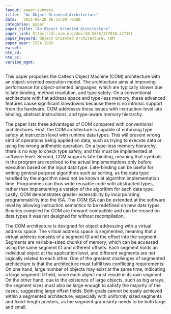 ```yaml
---
layout: paper-summary
title:  "An Object Oriented Architecture"
date:   2021-08-20 06:33:00 -0500
categories: paper
paper_title: "An Object Oriented Architecture"
paper_link: https://dl.acm.org/doi/10.5555/327010.327151
paper_keyword: Object Oriented Architecture; COM
paper_year: ISCA 1985
rw_set:
htm_cd:
htm_cr:
version_mgmt:
---
```


This paper proposes the Caltech Object Machine (COM) architecture with an object-oriented execution model. 
The architecture aims at improving performance for object-oriented languages, which are typically slower due
to late binding, method resolution, and type safety. On a conventional architecture with flat address space
and type-less memory, these advanced features cause significant slowdowns because there is no intrinsic support
from the hardware. COM addresses these issues with instruction-level late binding, abstract instructions, and 
type-aware memory hierarchy. 

The paper lists three advantages of COM compared with conventional architectures. 
First, the COM architecture is capable of enforcing type safety at instruction level with runtime data types.
This will prevent wrong kind of operations being applied on data, such as trying to execute data
or using the wrong arithmetic operation. On a type-less memory hierarchy, there is no way to check type safety, and 
this must be implemented at software level.
Second, COM supports late-binding, meaning that symbols in the program are resolved to the actual implementations
only before execution based on the input data type. Late-binding can be useful for writing general purpose algorithms 
such as sorting, as the data type handled by the algorithm need not be known at algorithm implementation time. 
Programmes can thus write reusable code with abstracted types, rather than implementing a version of the algorithm for
each data type.
Lastly, COM demonstrates greater extensibility by incorporating programmability into the ISA. The COM ISA can be 
extended at the software level by allowing instruction semantics to be redefined on new data types.
Binaries compiled for COM are forward-compatible and can be reused on data types it was not designed for without 
recompilation.

The COM architecture is designed for object addressing with a virtual address space. 
The virtual address space is segmented, meaning that a virtual address consists of a segment ID and the offset into
the segment. Segments are variable-sized chunks of memory, which can be accessed using the same segment ID and 
different offsets. Each segment holds an individual object at the application level, and different segments are 
not logically related to each other.
One of the greatest challenges of segmented architecture is that the architecture must fulfill two conflicting 
requirements:
On one hand, large number of objects may exist at the same time, indicating a large segment ID field, since each 
object must reside in its own segment. On the other hand, due to the existence of large objects, such as big arrays,
the segment sizes must also be large enough to satisfy the majority of the cases, suggesting large offset fields.
Both goals cannot be easily achieved within a segmented architecture, especially with uniformly sized segments
and fixed-length pointers, as the segment granularity needs to be both large and small.



